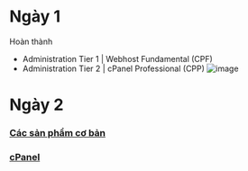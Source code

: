 
# Ngày 1
Hoàn thành 
- Administration Tier 1 | Webhost Fundamental (CPF)
- Administration Tier 2 | cPanel Professional (CPP)
![image](https://github.com/user-attachments/assets/5b593f6c-8a8c-4500-9e13-b53ee3984094)


# Ngày 2
### [Các sản phẩm cơ bản](https://github.com/TRI4548/Vietnix/blob/main/KienThuc/SanPhamCoBan.md#c%C3%A1c-s%E1%BA%A3n-ph%E1%BA%A9m-c%C6%A1-b%E1%BA%A3n)
### [cPanel](https://github.com/TRI4548/Vietnix/blob/main/KienThuc/cPanel.md#cpanel)
